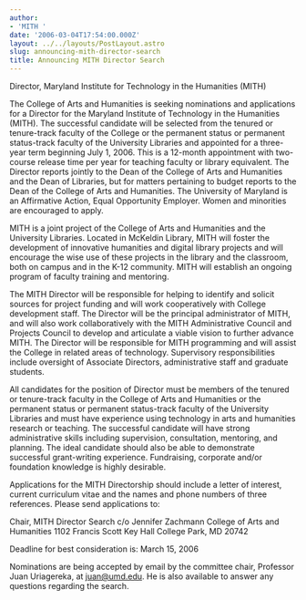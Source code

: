 ```yaml
---
author:
- 'MITH '
date: '2006-03-04T17:54:00.000Z'
layout: ../../layouts/PostLayout.astro
slug: announcing-mith-director-search
title: Announcing MITH Director Search
---
```


Director, Maryland Institute for Technology in the Humanities (MITH)

The College of Arts and Humanities is seeking nominations and applications for a Director for the Maryland Institute of Technology in the Humanities (MITH). The successful candidate will be selected from the tenured or tenure-track faculty of the College or the permanent status or permanent status-track faculty of the University Libraries and appointed for a three-year term beginning July 1, 2006. This is a 12-month appointment with two-course release time per year for teaching faculty or library equivalent. The Director reports jointly to the Dean of the College of Arts and Humanities and the Dean of Libraries, but for matters pertaining to budget reports to the Dean of the College of Arts and Humanities. The University of Maryland is an Affirmative Action, Equal Opportunity Employer. Women and minorities are encouraged to apply.

MITH is a joint project of the College of Arts and Humanities and the University Libraries. Located in McKeldin Library, MITH will foster the development of innovative humanities and digital library projects and will encourage the wise use of these projects in the library and the classroom, both on campus and in the K-12 community. MITH will establish an ongoing program of faculty training and mentoring.

The MITH Director will be responsible for helping to identify and solicit sources for project funding and will work cooperatively with College development staff. The Director will be the principal administrator of MITH, and will also work collaboratively with the MITH Administrative Council and Projects Council to develop and articulate a viable vision to further advance MITH. The Director will be responsible for MITH programming and will assist the College in related areas of technology. Supervisory responsibilities include oversight of Associate Directors, administrative staff and graduate students.

All candidates for the position of Director must be members of the tenured or tenure-track faculty in the College of Arts and Humanities or the permanent status or permanent status-track faculty of the University Libraries and must have experience using technology in arts and humanities research or teaching. The successful candidate will have strong administrative skills including supervision, consultation, mentoring, and planning. The ideal candidate should also be able to demonstrate successful grant-writing experience. Fundraising, corporate and/or foundation knowledge is highly desirable.

Applications for the MITH Directorship should include a letter of interest, current curriculum vitae and the names and phone numbers of three references. Please send applications to:

Chair, MITH Director Search c/o Jennifer Zachmann College of Arts and Humanities 1102 Francis Scott Key Hall College Park, MD 20742

Deadline for best consideration is: March 15, 2006

Nominations are being accepted by email by the committee chair, Professor Juan Uriagereka, at juan@umd.edu. He is also available to answer any questions regarding the search.